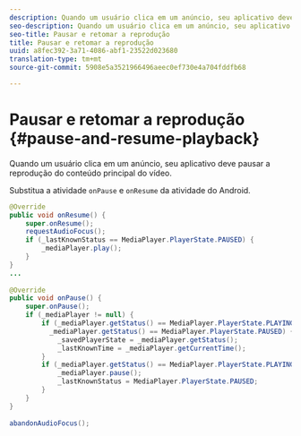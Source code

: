 ```yaml
---
description: Quando um usuário clica em um anúncio, seu aplicativo deve pausar a reprodução do conteúdo principal do vídeo.
seo-description: Quando um usuário clica em um anúncio, seu aplicativo deve pausar a reprodução do conteúdo principal do vídeo.
seo-title: Pausar e retomar a reprodução
title: Pausar e retomar a reprodução
uuid: a8fec392-3a71-4086-abf1-23522d023680
translation-type: tm+mt
source-git-commit: 5908e5a3521966496aeec0ef730e4a704fddfb68

---
```



# Pausar e retomar a reprodução {#pause-and-resume-playback}

Quando um usuário clica em um anúncio, seu aplicativo deve pausar a reprodução do conteúdo principal do vídeo.

Substitua a atividade `onPause` e `onResume` da atividade do Android.

```java
@Override 
public void onResume() { 
    super.onResume(); 
    requestAudioFocus(); 
    if (_lastKnownStatus == MediaPlayer.PlayerState.PAUSED) { 
        _mediaPlayer.play(); 
    } 
} 
... 
 
@Override 
public void onPause() { 
    super.onPause(); 
    if (_mediaPlayer != null) { 
        if (_mediaPlayer.getStatus() == MediaPlayer.PlayerState.PLAYING || 
          _mediaPlayer.getStatus() == MediaPlayer.PlayerState.PAUSED) { 
            _savedPlayerState = _mediaPlayer.getStatus(); 
            _lastKnownTime = _mediaPlayer.getCurrentTime(); 
        } 
        if (_mediaPlayer.getStatus() == MediaPlayer.PlayerState.PLAYING) { 
            _mediaPlayer.pause(); 
            _lastKnownStatus = MediaPlayer.PlayerState.PAUSED; 
        } 
    } 
} 
 
abandonAudioFocus(); 
```


